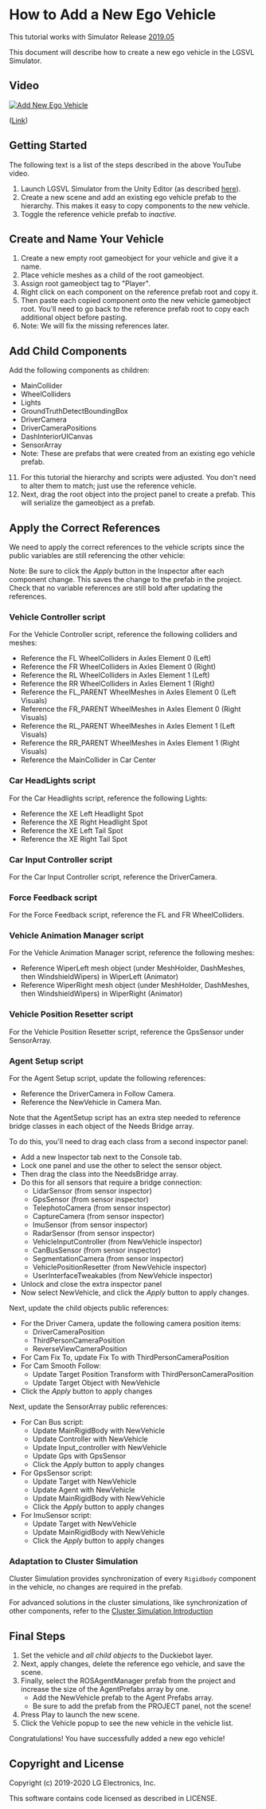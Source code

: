 # How to Add a New Ego Vehicle

This tutorial works with Simulator Release [2019.05](https://github.com/lgsvl/simulator/releases/tag/2019.05)

This document will describe how to create a new ego vehicle in the LGSVL Simulator.

## Video

[![Add New Ego Vehicle](images/ego-vehicle-thumbnail.jpg)](https://youtu.be/2fXxqBFDNHM)

([Link](https://youtu.be/2fXxqBFDNHM))


## Getting Started

The following text is a list of the steps described in the above YouTube video.

1. Launch LGSVL Simulator from the Unity Editor (as described [here](getting-started.md)).
1. Create a new scene and add an existing ego vehicle prefab to the hierarchy. This makes it easy to copy components to the new vehicle.
1. Toggle the reference vehicle prefab to *inactive*.

## Create and Name Your Vehicle

1. Create a new empty root gameobject for your vehicle and give it a name.
1. Place vehicle meshes as a child of the root gameobject.
1. Assign root gameobject tag to "Player".
1. Right click on each component on the reference prefab root and copy it.
1. Then paste each copied component onto the new vehicle gameobject root. You'll need to go back to the reference prefab root to copy each additional object before pasting.
1. Note: We will fix the missing references later.

## Add Child Components

Add the following components as children:

* MainCollider
* WheelColliders
* Lights
* GroundTruthDetectBoundingBox
* DriverCamera
* DriverCameraPositions
* DashInteriorUICanvas
* SensorArray
* Note: These are prefabs that were created from an existing ego vehicle prefab.
11. For this tutorial the hierarchy and scripts were adjusted. You don't need to alter them to match; just use the reference vehicle.
12. Next, drag the root object into the project panel to create a prefab. This will serialize the gameobject as a prefab.

## Apply the Correct References

We need to apply the correct references to the vehicle scripts since the public variables are still referencing the other vehicle:

Note: Be sure to click the _Apply_ button in the Inspector after each component change. This saves the change to the prefab in the project. Check that no variable references are still bold after updating the references.

### Vehicle Controller script

For the Vehicle Controller script, reference the following colliders and meshes:

* Reference the FL WheelColliders in Axles Element 0 (Left)
* Reference the FR WheelColliders in Axles Element 0 (Right)
* Reference the RL WheelColliders in Axles Element 1 (Left)
* Reference the RR WheelColliders in Axles Element 1 (Right)
* Reference the FL\_PARENT WheelMeshes in Axles Element 0 (Left Visuals)
* Reference the FR\_PARENT WheelMeshes in Axles Element 0 (Right Visuals)
* Reference the RL\_PARENT WheelMeshes in Axles Element 1 (Left Visuals)
* Reference the RR\_PARENT WheelMeshes in Axles Element 1 (Right Visuals)
* Reference the MainCollider in Car Center

### Car HeadLights script

For the Car Headlights script, reference the following Lights:

* Reference the XE Left Headlight Spot
* Reference the XE Right Headlight Spot
* Reference the XE Left Tail Spot
* Reference the XE Right Tail Spot

### Car Input Controller script

For the Car Input Controller script, reference the DriverCamera.

### Force Feedback script

For the Force Feedback script, reference the FL and FR WheelColliders.

### Vehicle Animation Manager script

For the Vehicle Animation Manager script, reference the following meshes:

* Reference WiperLeft mesh object (under MeshHolder, DashMeshes, then WindshieldWipers) in WiperLeft (Animator)
* Reference WiperRight mesh object (under MeshHolder, DashMeshes, then WindshieldWipers) in WiperRight (Animator)

### Vehicle Position Resetter script

For the Vehicle Position Resetter script, reference the GpsSensor under SensorArray.

### Agent Setup script

For the Agent Setup script, update the following references:

* Reference the DriverCamera in Follow Camera.
* Reference the NewVehicle in Camera Man.

Note that the AgentSetup script has an extra step needed to reference bridge classes in each object of the Needs Bridge array.

To do this, you'll need to drag each class from a second inspector panel:

* Add a new Inspector tab next to the Console tab.
* Lock one panel and use the other to select the sensor object.
* Then drag the class into the NeedsBridge array.
* Do this for all sensors that require a bridge connection:
	* LidarSensor (from sensor inspector)
	* GpsSensor (from sensor inspector)
	* TelephotoCamera (from sensor inspector)
	* CaptureCamera (from sensor inspector)
	* ImuSensor (from sensor inspector)
	* RadarSensor (from sensor inspector)
	* VehicleInputController (from NewVehicle inspector)
	* CanBusSensor (from sensor inspector)
	* SegmentationCamera (from sensor inspector)
	* VehiclePositionResetter (from NewVehicle inspector)
	* UserInterfaceTweakables (from NewVehicle inspector)
* Unlock and close the extra inspector panel
* Now select NewVehicle, and click the *Apply* button to apply changes.

Next, update the child objects public references:

* For the Driver Camera, update the following camera position items:
	* DriverCameraPosition
	* ThirdPersonCameraPosition
	* ReverseViewCameraPosition
* For Cam Fix To, update Fix To with ThirdPersonCameraPosition
* For Cam Smooth Follow:
	* Update Target Position Transform with ThirdPersonCameraPosition
	* Update Target Object with NewVehicle
* Click the *Apply* button to apply changes

Next, update the SensorArray public references:

* For Can Bus script:
	* Update MainRigidBody with NewVehicle
	* Update Controller with NewVehicle
	* Update Input\_controller with NewVehicle
	* Update Gps with GpsSensor
	* Click the *Apply* button to apply changes
* For GpsSensor script:
	* Update Target with NewVehicle
	* Update Agent with NewVehicle
	* Update MainRigidBody with NewVehicle
	* Click the *Apply* button to apply changes
* For ImuSensor script:
	* Update Target with NewVehicle
	* Update MainRigidBody with NewVehicle
	* Click the *Apply* button to apply changes
	
### Adaptation to Cluster Simulation
Cluster Simulation provides synchronization of every `Rigidbody` component in the vehicle, no changes are required in the prefab.

For advanced solutions in the cluster simulations, like synchronization of other components, refer to the [Cluster Simulation Introduction](cluster-simulation-introduction.md)

## Final Steps

1. Set the vehicle and *all child objects* to the Duckiebot layer.
1. Next, apply changes, delete the reference ego vehicle, and save the scene.
1. Finally, select the ROSAgentManager prefab from the project and increase the size of the AgentPrefabs array by one.
	* Add the NewVehicle prefab to the Agent Prefabs array.
	* Be sure to add the prefab from the PROJECT panel, not the scene!
1. Press Play to launch the new scene.
1. Click the Vehicle popup to see the new vehicle in the vehicle list.

Congratulations! You have successfully added a new ego vehicle!

## Copyright and License

Copyright (c) 2019-2020 LG Electronics, Inc.

This software contains code licensed as described in LICENSE.
